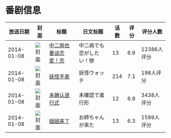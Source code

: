 # 番剧信息

|放送日期|封面|标题|日文标题|话数|评分|评分人数|
|---|---|---|---|---|---|---|
|2014-01-08|![封面](https://lain.bgm.tv/pic/cover/c/c8/e4/72942_VniXv.jpg)|[中二病也要谈恋爱！恋](https://bangumi.tv/subject/72942)|中二病でも恋がしたい！戀|13|6.9|12386人评分|
|2014-01-08|![封面](https://lain.bgm.tv/pic/cover/c/da/bf/83124_t8vg0.jpg)|[妖怪手表](https://bangumi.tv/subject/83124)|妖怪ウォッチ|214|7.1|198人评分|
|2014-01-08|![封面](https://lain.bgm.tv/pic/cover/c/4a/80/83869_vIW6y.jpg)|[未确认进行式](https://bangumi.tv/subject/83869)|未確認で進行形|12|6.9|3438人评分|
|2014-01-08|![封面](https://lain.bgm.tv/pic/cover/c/c6/22/85557_jmSe9.jpg)|[姐姐来了](https://bangumi.tv/subject/85557)|お姉ちゃんが来た|13|6.3|1599人评分|
